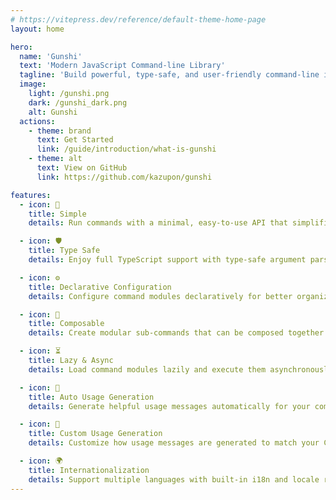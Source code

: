 ```yaml
---
# https://vitepress.dev/reference/default-theme-home-page
layout: home

hero:
  name: 'Gunshi'
  text: 'Modern JavaScript Command-line Library'
  tagline: 'Build powerful, type-safe, and user-friendly command-line interfaces with ease'
  image:
    light: /gunshi.png
    dark: /gunshi_dark.png
    alt: Gunshi
  actions:
    - theme: brand
      text: Get Started
      link: /guide/introduction/what-is-gunshi
    - theme: alt
      text: View on GitHub
      link: https://github.com/kazupon/gunshi

features:
  - icon: 📏
    title: Simple
    details: Run commands with a minimal, easy-to-use API that simplifies CLI development.

  - icon: 🛡️
    title: Type Safe
    details: Enjoy full TypeScript support with type-safe argument parsing and option resolution.

  - icon: ⚙️
    title: Declarative Configuration
    details: Configure command modules declaratively for better organization and maintainability.

  - icon: 🧩
    title: Composable
    details: Create modular sub-commands that can be composed together for complex CLIs.

  - icon: ⏳
    title: Lazy & Async
    details: Load command modules lazily and execute them asynchronously for better performance.

  - icon: 📜
    title: Auto Usage Generation
    details: Generate helpful usage messages automatically for your commands.

  - icon: 🎨
    title: Custom Usage Generation
    details: Customize how usage messages are generated to match your CLI's style.

  - icon: 🌍
    title: Internationalization
    details: Support multiple languages with built-in i18n and locale resource lazy loading.
---
```

